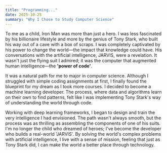 ```yaml
---
title: "Programming..."
date: 2025-10-25
summary: "Why I Chose to Study Computer Science"
---
```


To me as a child, Iron Man was more than just a hero. I was less fascinated by his billionaire lifestyle and more by the genius of Tony Stark, who built his way out of a cave with a box of scraps. I was completely captivated by his power to change the world—the impact that knowledge could have. His conversations with the artificial intelligence, $\text{JARVIS}$, were a revelation. It wasn't just the flying suit I admired; it was the computer that augmented human intelligence—the **'power of code'**.

It was a natural path for me to major in computer science. Although I struggled with simple coding assignments at first, I finally found the blueprint for my dream as I took more courses. I decided to become a machine learning developer. The process, where data and algorithms learn on their own to find patterns, felt like I was implementing Tony Stark's way of understanding the world through code.

Working with deep learning frameworks, I began to design and train the very intelligence I had envisioned. The path wasn't always smooth, but the process was as thrilling as assembling the components of one of his suits. I'm no longer the child who dreamed of heroes; I've become the developer who builds a real-world 'JARVIS'. By solving the world's complex problems with artificial intelligence, I live with a sense of mission, feeling that just as Tony Stark did, I can make the world a better place through technology.